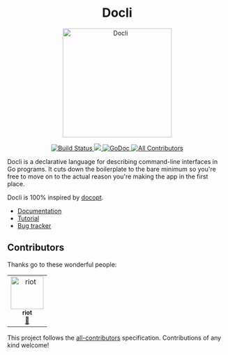 <div align="center">
  <h1>Docli</h1>
  <img alt="Docli" src="https://i.imgur.com/Z1GkZxR.png" width="250">
  <p>
    <a href="https://app.travis-ci.com/celicoo/docli">
      <img alt="Build Status" src="https://api.travis-ci.com/celicoo/docli.svg?branch=main">
    </a>
    <a href="https://codecov.io/gh/celicoo/docli">
      <img src="https://codecov.io/gh/celicoo/docli/branch/main/graph/badge.svg?token=DSP50335SW"/>
    </a>
    <a href="https://godoc.org/github.com/celicoo/docli/v2">
      <img alt="GoDoc" src="https://godoc.org/github.com/celicoo/docli/v2?status.svg">
    </a>
    <a href="#contributors">
      <img alt="All Contributors" src="https://img.shields.io/badge/all_contributors-1-orange.svg">
    </a>
  </p>
</div>

Docli is a declarative language for describing command-line interfaces in Go programs. It cuts down the boilerplate to the bare minimum so you're free to move on to the actual reason you're making the app in the first place.

Docli is 100% inspired by [docopt](https://github.com/docopt/docopt.go).

- [Documentation](https://docli.dev)
- [Tutorial](https://docli.dev/docs/tutorial)
- [Bug tracker](https://github.com/celicoo/docli/issues)

## Contributors

Thanks go to these wonderful people:

<!-- ALL-CONTRIBUTORS-LIST:START - Do not remove or modify this section -->
<!-- prettier-ignore -->
<table><tr><td align="center"><a href="https://github.com/ri0t"><img src="https://avatars0.githubusercontent.com/u/1938065?v=4" width="75px;" alt="riot"/><br /><sub><b>riot</b></sub></a><br /><a href="https://github.com/celicoo/docli/commits?author=ri0t" title="Documentation">📖</a></td></tr></table>

<!-- ALL-CONTRIBUTORS-LIST:END -->

This project follows the [all-contributors](https://github.com/all-contributors/all-contributors) specification. Contributions of any kind welcome!
